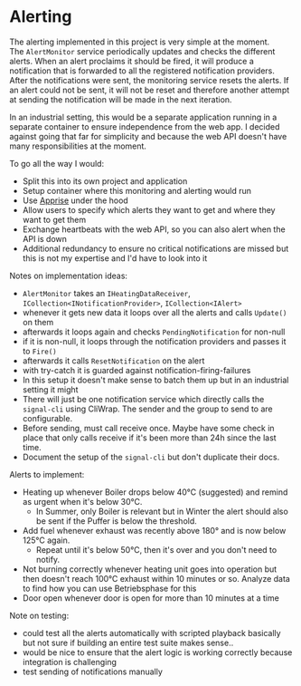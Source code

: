 # Alerting

The alerting implemented in this project is very simple at the moment. \
The `AlertMonitor` service periodically updates and checks the different alerts.
When an alert proclaims it should be fired, it will produce a notification that is forwarded to all the registered notification providers.
After the notifications were sent, the monitoring service resets the alerts.
If an alert could not be sent, it will not be reset and therefore another attempt at sending the notification will be made in the next iteration.

In an industrial setting, this would be a separate application running in a separate container to ensure independence from the web app.
I decided against going that far for simplicity and because the web API doesn't have many responsibilities at the moment.

To go all the way I would:
- Split this into its own project and application
- Setup container where this monitoring and alerting would run
- Use [Apprise](https://github.com/caronc/apprise) under the hood
- Allow users to specify which alerts they want to get and where they want to get them
- Exchange heartbeats with the web API, so you can also alert when the API is down
- Additional redundancy to ensure no critical notifications are missed but this is not my expertise and I'd have to look into it

Notes on implementation ideas:

- `AlertMonitor` takes an `IHeatingDataReceiver`, `ICollection<INotificationProvider>`, `ICollection<IAlert>`
- whenever it gets new data it loops over all the alerts and calls `Update()` on them
- afterwards it loops again and checks `PendingNotification` for non-null
- if it is non-null, it loops through the notification providers and passes it to `Fire()`
- afterwards it calls `ResetNotification` on the alert
- with try-catch it is guarded against notification-firing-failures
- In this setup it doesn't make sense to batch them up but in an industrial setting it might
- There will just be one notification service which directly calls the `signal-cli` using CliWrap. The sender and the group to send to are configurable.
- Before sending, must call receive once. Maybe have some check in place that only calls receive if it's been more than 24h since the last time.
- Document the setup of the `signal-cli` but don't duplicate their docs.

Alerts to implement:

- Heating up whenever Boiler drops below 40°C (suggested) and remind as urgent when it's below 30°C.
  - In Summer, only Boiler is relevant but in Winter the alert should also be sent if the Puffer is below the threshold.
- Add fuel whenever exhaust was recently above 180° and is now below 125°C again.
  - Repeat until it's below 50°C, then it's over and you don't need to notify.
- Not burning correctly whenever heating unit goes into operation but then doesn't reach 100°C exhaust within 10 minutes or so. Analyze data to find how you can use Betriebsphase for this
- Door open whenever door is open for more than 10 minutes at a time

Note on testing:

- could test all the alerts automatically with scripted playback basically but not sure if building an entire test suite makes sense..
- would be nice to ensure that the alert logic is working correctly because integration is challenging
- test sending of notifications manually
